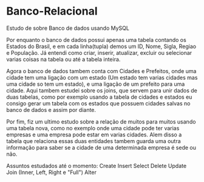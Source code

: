 # Banco-Relacional
 Estudo de sobre Banco de dados usando MySQL
 
 Por enquanto o banco de dados possui apenas uma tabela contando os Estados do Brasil, e em cada linha(tupla) demos um ID, Nome, Sigla, Regiao e População. Já entendi como criar, inserir, atualizar, excluir ou selecionar varias coisas na tabela ou até a tabela inteira.

 Agora o banco de dados tambem conta com Cidades e Prefeitos, onde uma cidade tem uma ligação com um estado (Um estado tem varias cidades mas uma cidade so tem um estado), e uma ligação de um prefeito para uma cidade. Aqui tambem estudei sobre os joins, que servem para unir dados de duas tabelas, como por exemplo usando a tabela de cidades e estados eu consigo gerar um tabela com os estados que possuem cidades salvas no banco de dados e assim por diante.

 Por fim, fiz um ultimo estudo sobre a relação de muitos para muitos usando uma tabela nova, como no exemplo onde uma cidade pode ter varias empresas e uma empresa pode estar em varias cidades. Alem disso a tabela que relaciona essas duas entidades tambem guarda uma outra informação para saber se a cidade de uma determinada empresa é sede ou não.

 Assuntos estudados até o momento:
 Create
 Insert
 Select
 Delete
 Update
 Join (Inner, Left, Right e "Full")
 Alter
